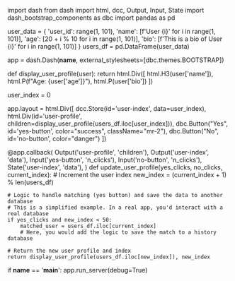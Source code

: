 import dash
from dash import html, dcc, Output, Input, State
import dash_bootstrap_components as dbc
import pandas as pd

user_data = {
    'user_id': range(1, 101),
    'name': [f'User {i}' for i in range(1, 101)],
    'age': [20 + i % 10 for i in range(1, 101)],
    'bio': [f'This is a bio of User {i}' for i in range(1, 101)]
}
users_df = pd.DataFrame(user_data)

app = dash.Dash(__name__, external_stylesheets=[dbc.themes.BOOTSTRAP])

def display_user_profile(user):
    return html.Div([
        html.H3(user['name']),
        html.P(f"Age: {user['age']}"),
        html.P(user['bio'])
    ])

user_index = 0

app.layout = html.Div([
    dcc.Store(id='user-index', data=user_index),
    html.Div(id='user-profile', children=display_user_profile(users_df.iloc[user_index])),
    dbc.Button("Yes", id='yes-button', color="success", className="mr-2"),
    dbc.Button("No", id='no-button', color="danger")
])

@app.callback(
    Output('user-profile', 'children'),
    Output('user-index', 'data'),
    Input('yes-button', 'n_clicks'),
    Input('no-button', 'n_clicks'),
    State('user-index', 'data'),
)
def update_user_profile(yes_clicks, no_clicks, current_index):
    # Increment the user index
    new_index = (current_index + 1) % len(users_df)

    # Logic to handle matching (yes button) and save the data to another database
    # This is a simplified example. In a real app, you'd interact with a real database
    if yes_clicks and new_index < 50:
        matched_user = users_df.iloc[current_index]
        # Here, you would add the logic to save the match to a history database

    # Return the new user profile and index
    return display_user_profile(users_df.iloc[new_index]), new_index

if __name__ == '__main__':
    app.run_server(debug=True)



